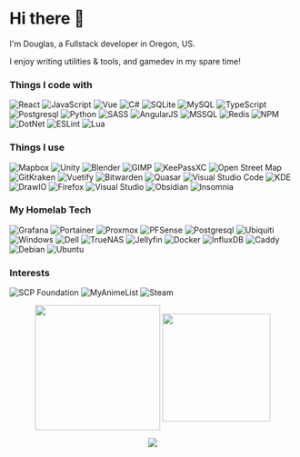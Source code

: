 <h1 align="left">Hi there 👋 </br></h1> 

I'm Douglas, a Fullstack developer in Oregon, US.

I enjoy writing utilities & tools, and gamedev in my spare time!


<h3>Things I code with</h3>
<p>
    <img alt="React"" src="https://img.shields.io/badge/React-20232A?style=flat-square&logo=react&logoColor=61DAFB" />
    <img alt="JavaScript"" src="https://img.shields.io/badge/JavaScript-323330?style=flat-square&logo=javascript&logoColor=F7DF1E" />
    <img alt="Vue"" src="https://img.shields.io/badge/Vue.js-35495E?style=flat-square&logo=vuedotjs&logoColor=4FC08D" />
    <img alt="C#"" src="https://img.shields.io/badge/C%23-239120?style=flat-square&logo=c-sharp&logoColor=white" />
    <img alt="SQLite"" src="https://img.shields.io/badge/SQLite-07405E?style=flat-square&logo=sqlite&logoColor=white" />
    <img alt="MySQL"" src="https://img.shields.io/badge/MySQL-005C84?style=flat-square&logo=mysql&logoColor=white" />
    <img alt="TypeScript"" src="https://img.shields.io/badge/TypeScript-007ACC?style=flat-square&logo=typescript&logoColor=white" />
    <img alt="Postgresql"" src="https://img.shields.io/badge/PostgreSQL-316192?style=flat-square&logo=postgresql&logoColor=white" />
    <img alt="Python"" src="https://img.shields.io/badge/Python-FFD43B?style=flat-square&logo=python&logoColor=blue" />
    <img alt="SASS"" src="https://img.shields.io/badge/Sass-CC6699?style=flat-square&logo=sass&logoColor=white" />
    <img alt="AngularJS"" src="https://img.shields.io/badge/AngularJS-E23237?style=flat-square&logo=angularjs&logoColor=white" />
    <img alt="MSSQL"" src="https://img.shields.io/badge/Microsoft_SQL_Server-CC2927?style=flat-square&logo=microsoft-sql-server&logoColor=white" />
    <img alt="Redis"" src="https://img.shields.io/static/v1?style=flat-square&message=Redis&color=DC382D&logo=Redis&logoColor=FFFFFF&label=" />
    <img alt="NPM"" src="https://img.shields.io/static/v1?style=flat-square&message=npm&color=CB3837&logo=npm&logoColor=FFFFFF&label=" />
    <img alt="DotNet"" src="https://img.shields.io/badge/.NET-512BD4?style=flat-square&logo=dotnet&logoColor=white" />
    <img alt="ESLint"" src="https://img.shields.io/static/v1?style=flat-square&message=ESLint&color=4B32C3&logo=ESLint&logoColor=FFFFFF&label=" />
    <img alt="Lua"" src="https://img.shields.io/badge/Lua-2C2D72?style=flat-square&logo=lua&logoColor=white" />
</p>

<h3>Things I use</h3>
<p>
    <img alt="Mapbox"" src="https://img.shields.io/static/v1?style=flat-square&message=Mapbox&color=000000&logo=Mapbox&logoColor=FFFFFF&label=" />
    <img alt="Unity"" src="https://img.shields.io/badge/Unity-100000?style=flat-square&logo=unity&logoColor=white" />
    <img alt="Blender"" src="https://img.shields.io/badge/blender-323330.svg?style=flat-square&logo=blender&logoColor=white" />
    <img alt="GIMP"" src="https://img.shields.io/badge/gimp-5C5543?style=flat-square&logo=gimp&logoColor=white" />
    <img alt="KeePassXC"" src="https://img.shields.io/static/v1?style=flat-square&message=KeePassXC&color=6CAC4D&logo=KeePassXC&logoColor=FFFFFF&label=" />
    <img alt="Open Street Map"" src="https://img.shields.io/badge/OpenStreetMap-7EBC6F?style=flat-square&logo=OpenStreetMap&logoColor=white" />
    <img alt="GitKraken"" src="https://img.shields.io/badge/GitKraken-179287?style=flat-square&logo=GitKraken&logoColor=white" />
    <img alt="Vuetify"" src="https://img.shields.io/badge/Vuetify-1867C0?style=flat-square&logo=vuetify&logoColor=white" />
    <img alt="Bitwarden"" src="https://img.shields.io/static/v1?style=flat-square&message=Bitwarden&color=175DDC&logo=Bitwarden&logoColor=FFFFFF&label=" />
    <img alt="Quasar"" src="https://img.shields.io/badge/Quasar-1976D2?style=flat-square&logo=quasar&logoColor=white" />
    <img alt="Visual Studio Code"" src="https://img.shields.io/static/v1?style=flat-square&message=Visual+Studio+Code&color=007ACC&logo=Visual+Studio+Code&logoColor=FFFFFF&label=" />
    <img alt="KDE"" src="https://img.shields.io/static/v1?style=flat-square&message=KDE&color=1D99F3&logo=KDE&logoColor=FFFFFF&label=" />
    <img alt="DrawIO"" src="https://img.shields.io/static/v1?style=flat-square&message=diagrams.net&color=df6c0c&logo=diagrams.net&logoColor=FFFFFF&label=" />
    <img alt="Firefox"" src="https://img.shields.io/badge/Firefox-aa054a?style=flat-square&logo=Firefox&logoColor=ffde3c" />
    <img alt="Visual Studio"" src="https://img.shields.io/static/v1?style=flat-square&message=Visual+Studio&color=5C2D91&logo=Visual+Studio&logoColor=FFFFFF&label=" />
    <img alt="Obsidian"" src="https://img.shields.io/static/v1?style=flat-square&message=Obsidian&color=483699&logo=Obsidian&logoColor=FFFFFF&label=" />
    <img alt="Insomnia"" src="https://img.shields.io/badge/Insomnia-5849be?style=flat-square&logo=Insomnia&logoColor=white" />
</p>


<h3>My Homelab Tech</h3>
<p>
    <img alt="Grafana"" src="https://img.shields.io/static/v1?style=flat-square&message=Grafana&color=1a1b1f&logo=Grafana&logoColor=f16524&label=" />  
    <img alt="Portainer"" src="https://img.shields.io/static/v1?style=flat-square&message=Portainer&color=222222&logo=Portainer&logoColor=13BEF9&label=" />
    <img alt="Proxmox"" src="https://img.shields.io/static/v1?style=flat-square&message=Proxmox&color=222d3d&logo=Proxmox&logoColor=E57000&label=" />
    <img alt="PFSense"" src="https://img.shields.io/static/v1?style=flat-square&message=pfSense&color=1e578b&logo=pfSense&logoColor=FFFFFF&label=" />
    <img alt="Postgresql"" src="https://img.shields.io/badge/PostgreSQL-316192?style=flat-square&logo=postgresql&logoColor=white" />
    <img alt="Ubiquiti"" src="https://img.shields.io/static/v1?style=flat-square&message=Ubiquiti&color=0559C9&logo=Ubiquiti&logoColor=FFFFFF&label=" />
    <img alt="Windows"" src="https://img.shields.io/static/v1?style=flat-square&message=Windows&color=0078D6&logo=Windows&logoColor=FFFFFF&label=" />
    <img alt="Dell"" src="https://img.shields.io/static/v1?style=flat-square&message=Dell&color=007DB8&logo=Dell&logoColor=FFFFFF&label=" />
    <img alt="TrueNAS"" src="https://img.shields.io/static/v1?style=flat-square&message=TrueNAS&color=0095D5&logo=TrueNAS&logoColor=FFFFFF&label=" />
    <img alt="Jellyfin"" src="https://img.shields.io/static/v1?style=flat-square&message=Jellyfin&color=00A4DC&logo=Jellyfin&logoColor=FFFFFF&label=" />
    <img alt="Docker"" src="https://img.shields.io/static/v1?style=flat-square&message=Docker&color=2496ED&logo=Docker&logoColor=FFFFFF&label=" />
    <img alt="InfluxDB"" src="https://img.shields.io/static/v1?style=flat-square&message=InfluxDB&color=22ADF6&logo=InfluxDB&logoColor=FFFFFF&label=" />
    <img alt="Caddy"" src="https://img.shields.io/static/v1?style=flat-square&message=Caddy&color=5aa3dc&logo=Caddy&logoColor=FFFFFF&label=" />
    <img alt="Debian"" src="https://img.shields.io/static/v1?style=flat-square&message=Debian&color=a80030&logo=Debian&logoColor=FFFFFF&label=" />
    <img alt="Ubuntu"" src="https://img.shields.io/static/v1?style=flat-square&message=Ubuntu&color=5a193d&logo=Ubuntu&logoColor=e95420&label=" />   
</p>


<h3>Interests</h3>
<p>
    <img alt="SCP Foundation"" src="https://img.shields.io/static/v1?style=flat-square&message=SCP+Foundation&color=222222&logo=SCP+Foundation&logoColor=FFFFFF&label=" />
    <img alt="MyAnimeList"" src="https://img.shields.io/static/v1?style=flat-square&message=MyAnimeList&color=2E51A2&logo=MyAnimeList&logoColor=FFFFFF&label=" />
    <img alt="Steam"" src="https://img.shields.io/static/v1?style=flat-square&message=Steam&color=000000&logo=Steam&logoColor=FFFFFF&label=" />
</p>


<p align="center">
    <img height="220px" src="https://github-readme-stats-hsx0of46r-douglasg14b.vercel.app/api/top-langs/?username=douglasg14b&langs_count=10&layout=compact&theme=vision-friendly-dark" align = "center"/>
    <img height="190px" src="https://github-readme-stats-hsx0of46r-douglasg14b.vercel.app/api?username=douglasg14b&theme=vision-friendly-dark&show_icons=true&count_private=true&include_all_commits=true" align = "center"/>
</p>

<p align="center">
    <a href="https://www.linkedin.com/in/douglas-gaskell">
      <img src="https://img.shields.io/static/v1?message=LinkedIn&style=flat-square&logo=linkedin&color=blue&labelColor=blue&label=%20">
    </a>
  </p>

<!--[![Top Langs](https://github-readme-stats-hsx0of46r-douglasg14b.vercel.app/api/top-langs/?username=douglasg14b&langs_count=10&layout=compact&theme=vision-friendly-dark)](https://github.com/douglasg14b/github-readme-stats)
![Douglasg14b's github stats](https://github-readme-stats-hsx0of46r-douglasg14b.vercel.app/api?username=douglasg14b&theme=vision-friendly-dark&show_icons=true&count_private=true)
-->
<!--
**douglasg14b/douglasg14b** is a ✨ _special_ ✨ repository because its `README.md` (this file) appears on your GitHub profile.

Here are some ideas to get you started:

- 🔭 I’m currently working on ...
- 🌱 I’m currently learning ...
- 👯 I’m looking to collaborate on ...
- 🤔 I’m looking for help with ...
- 💬 Ask me about ...
- 📫 How to reach me: ...
- 😄 Pronouns: ...
- ⚡ Fun fact: ...
-->
